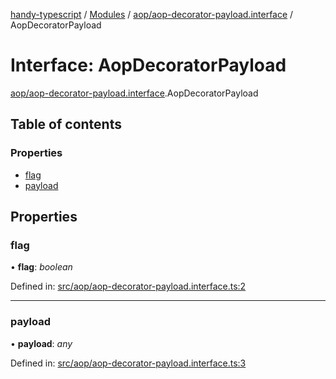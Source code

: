 [handy-typescript](../README.md) / [Modules](../modules.md) / [aop/aop-decorator-payload.interface](../modules/aop_aop_decorator_payload_interface.md) / AopDecoratorPayload

# Interface: AopDecoratorPayload

[aop/aop-decorator-payload.interface](../modules/aop_aop_decorator_payload_interface.md).AopDecoratorPayload

## Table of contents

### Properties

- [flag](aop_aop_decorator_payload_interface.aopdecoratorpayload.md#flag)
- [payload](aop_aop_decorator_payload_interface.aopdecoratorpayload.md#payload)

## Properties

### flag

• **flag**: *boolean*

Defined in: [src/aop/aop-decorator-payload.interface.ts:2](https://github.com/robbiemu/handy-typescript/blob/9919eaf/src/aop/aop-decorator-payload.interface.ts#L2)

___

### payload

• **payload**: *any*

Defined in: [src/aop/aop-decorator-payload.interface.ts:3](https://github.com/robbiemu/handy-typescript/blob/9919eaf/src/aop/aop-decorator-payload.interface.ts#L3)
